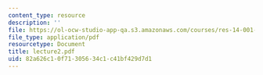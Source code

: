 ```yaml
---
content_type: resource
description: ''
file: https://ol-ocw-studio-app-qa.s3.amazonaws.com/courses/res-14-001-abdul-latif-jameel-poverty-action-lab-executive-training-evaluating-social-programs-2009-spring-2009/82a626c10f71305634c1c41bf429d7d1_lecture2.pdf
file_type: application/pdf
resourcetype: Document
title: lecture2.pdf
uid: 82a626c1-0f71-3056-34c1-c41bf429d7d1
---
```

